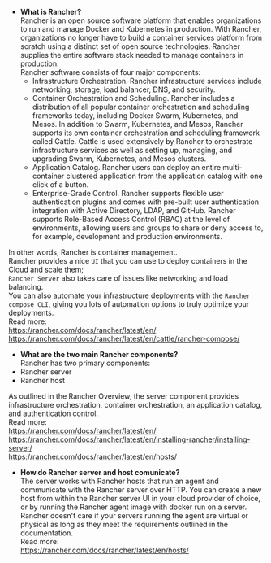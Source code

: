 - **What is Rancher?**  
Rancher is an open source software platform that enables organizations to run and manage Docker and Kubernetes in production.
With Rancher, organizations no longer have to build a container services platform from scratch using a distinct set of open source technologies.
Rancher supplies the entire software stack needed to manage containers in production.  
Rancher software consists of four major components:
  - Infrastructure Orchestration. Rancher infrastructure services include networking, storage, load balancer, DNS, and security.
  - Container Orchestration and Scheduling. Rancher includes a distribution of all popular container orchestration and scheduling frameworks today, including Docker Swarm, Kubernetes, and Mesos. In addition to Swarm, Kubernetes, and Mesos, Rancher supports its own container orchestration and scheduling framework called Cattle. Cattle is used extensively by Rancher to orchestrate infrastructure services as well as setting up, managing, and upgrading Swarm, Kubernetes, and Mesos clusters.
  - Application Catalog. Rancher users can deploy an entire multi-container clustered application from the application catalog with one click of a button. 
  - Enterprise-Grade Control. Rancher supports flexible user authentication plugins and comes with pre-built user authentication integration with Active Directory, LDAP, and GitHub. Rancher supports Role-Based Access Control (RBAC) at the level of environments, allowing users and groups to share or deny access to, for example, development and production environments.

In other words, Rancher is container management.  
Rancher provides a nice `UI` that you can use to deploy containers in the Cloud and scale them;  
`Rancher Server` also takes care of issues like networking and load balancing.  
You can also automate your infrastructure deployments with the `Rancher compose CLI`, giving you lots of automation options to truly optimize your deployments.  
Read more:   
https://rancher.com/docs/rancher/latest/en/  
https://rancher.com/docs/rancher/latest/en/cattle/rancher-compose/  

- **What are the two main Rancher components?**  
Rancher has two primary components:  
- Rancher server
- Rancher host

As outlined in the Rancher Overview, the server component provides infrastructure orchestration, container orchestration, an application catalog, and authentication control.   
Read more:  
https://rancher.com/docs/rancher/latest/en/  
https://rancher.com/docs/rancher/latest/en/installing-rancher/installing-server/  
https://rancher.com/docs/rancher/latest/en/hosts/  

- **How do Rancher server and host comunicate?**  
The server works with Rancher hosts that run an agent and communicate with the Rancher server over HTTP. You can create a new host from within the Rancher server UI in your cloud provider of choice, or by running the Rancher agent image with docker run on a server.  
Rancher doesn't care if your servers running the agent are virtual or physical as long as they meet the requirements outlined in the documentation.  
Read more:  
https://rancher.com/docs/rancher/latest/en/hosts/  


